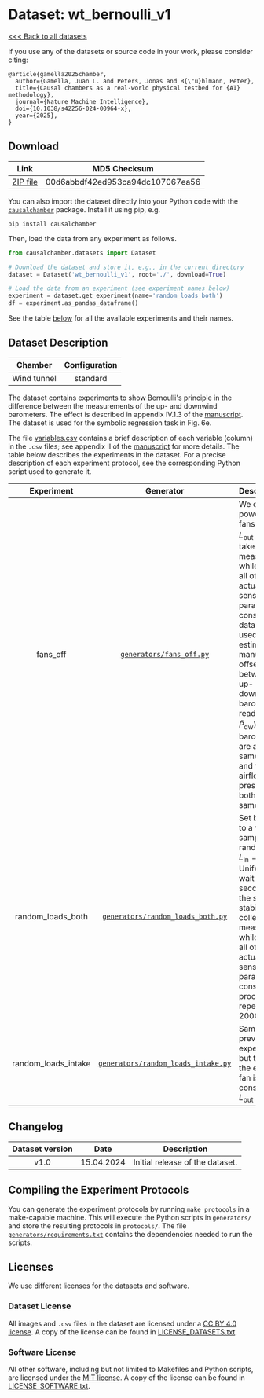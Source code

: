 # Dataset: wt\_bernoulli\_v1

[<<< Back to all datasets](https://github.com/juangamella/causal-chamber)

If you use any of the datasets or source code in your work, please consider citing:

```
﻿@article{gamella2025chamber,
  author={Gamella, Juan L. and Peters, Jonas and B{\"u}hlmann, Peter},
  title={Causal chambers as a real-world physical testbed for {AI} methodology},
  journal={Nature Machine Intelligence},
  doi={10.1038/s42256-024-00964-x},
  year={2025},
}
```

## Download

| Link     | MD5 Checksum                     |
|:--------:|:--------------------------------:|
| [ZIP file](https://causalchamber.s3.eu-central-1.amazonaws.com/downloadables/wt_bernoulli_v1.zip) | 00d6abbdf42ed953ca94dc107067ea56 |

You can also import the dataset directly into your Python code with the [`causalchamber`](https://github.com/juangamella/causal-chamber-package) package. Install it using pip, e.g.

```
pip install causalchamber
```

Then, load the data from any experiment as follows.

```python
from causalchamber.datasets import Dataset

# Download the dataset and store it, e.g., in the current directory
dataset = Dataset('wt_bernoulli_v1', root='./', download=True)

# Load the data from an experiment (see experiment names below)
experiment = dataset.get_experiment(name='random_loads_both')
df = experiment.as_pandas_dataframe()
```

See the table [below](#dataset-description) for all the available experiments and their names.

## Dataset Description

| Chamber     | Configuration |
|:-----------:|:-------------:|
| Wind tunnel | standard      |

The dataset contains experiments to show Bernoulli's principle in the difference between the measurements of the up- and downwind barometers. The effect is described in appendix IV.1.3 of the [manuscript](https://arxiv.org/pdf/2404.11341.pdf). The dataset is used for the symbolic regression task in Fig. 6e.

The file [variables.csv](variables.csv) contains a brief description of each variable (column) in the `.csv` files; see appendix II of the [manuscript](https://arxiv.org/pdf/2404.11341.pdf) for more details. The table below describes the experiments in the dataset. For a precise description of each experiment protocol, see the corresponding Python script used to generate it.

| Experiment            | Generator                                                                                | Description |
|:---------------------:|:----------------------------------------------------------------------------------------:|:------------|
| fans\_off             | [`generators/fans_off.py`](generators/fans_off.py)                       | We completely power off both fans ($L_\text{in} = L_\text{out} = 0$) and take $N=5000$ measurements while keeping all other actuators and sensor parameters constant. The data can be used to estimate the manufacturing offset between the up- and downwind barometer readings ($`\tilde{P}_\text{up}, \tilde{P}_\text{dw}`$), as the barometers are at the same height and with no airflow the air pressure at both is the same. | 
| random\_loads\_both   | [`generators/random_loads_both.py`](generators/random_loads_both.py)     | Set both loads to a value sampled at random, i.e., $L_\text{in} = L_\text{out} \sim \text{Unif}([0,1])$, wait 8 seconds for the system to stabilize, and collect 100 measurements while keeping all other actuators and sensor parameters constant. The process is repeated 2000 times. |
| random\_loads\_intake | [`generators/random_loads_intake.py`](generators/random_loads_intake.py) | Same as the previous experiment, but the load of the exhaust fan is kept constant at $L_\text{out}=0.1$. |

## Changelog

| Dataset version | Date       | Description                     |
|:---------------:|:----------:|:-------------------------------:|
| v1.0            | 15.04.2024 | Initial release of the dataset. |


## Compiling the Experiment Protocols

You can generate the experiment protocols by running `make protocols` in a make-capable machine. This will execute the Python scripts in `generators/` and store the resulting protocols in `protocols/`. The file [`generators/requirements.txt`](generators/requirements.txt) contains the dependencies needed to run the scripts.


## Licenses

We use different licenses for the datasets and software.

### Dataset License

All images and `.csv` files in the dataset are licensed under a [CC BY 4.0 license](https://creativecommons.org/licenses/by/4.0/). A copy of the license can be found in [LICENSE_DATASETS.txt](LICENSE_DATASETS.txt).

### Software License

All other software, including but not limited to Makefiles and Python scripts, are licensed under the [MIT license](https://opensource.org/license/mit/). A copy of the license can be found in [LICENSE_SOFTWARE.txt](LICENSE_SOFTWARE.txt).


